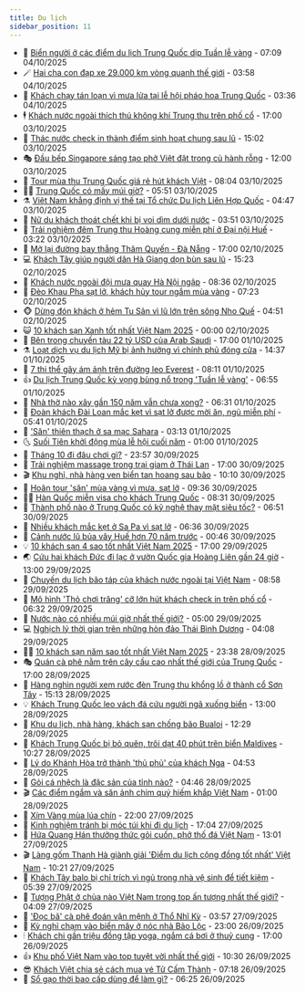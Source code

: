 ```yaml
---
title: Du lịch
sidebar_position: 11
---
```


<!-- vnexpress-du-lich:START -->
- 💂 [Biển người ở các điểm du lịch Trung Quốc dịp Tuần lễ vàng](https://vnexpress.net/bien-nguoi-o-cac-diem-du-lich-trung-quoc-dip-tuan-le-vang-4946312.html) - 07:09 04/10/2025
- 🪄 [Hai cha con đạp xe 29.000 km vòng quanh thế giới](https://vnexpress.net/hai-cha-con-dap-xe-29-000-km-vong-quanh-the-gioi-4947106.html) - 03:58 04/10/2025
- 🦅 [Khách chạy tán loạn vì mưa lửa tại lễ hội pháo hoa Trung Quốc](https://vnexpress.net/khach-chay-tan-loan-vi-mua-lua-tai-le-hoi-phao-hoa-trung-quoc-4947156.html) - 03:36 04/10/2025
- 🕴 [Khách nước ngoài thích thú không khí Trung thu trên phố cổ](https://vnexpress.net/khach-nuoc-ngoai-thich-thu-khong-khi-trung-thu-tren-pho-co-4947088.html) - 17:00 03/10/2025
- 👀 [Thác nước check in thành điểm sinh hoạt chung sau lũ](https://vnexpress.net/thac-nuoc-check-in-thanh-diem-sinh-hoat-chung-sau-lu-4947066.html) - 15:02 03/10/2025
- 🎭 [Đầu bếp Singapore sáng tạo phở Việt đặt trong củ hành rỗng](https://vnexpress.net/dau-bep-singapore-sang-tao-pho-viet-dat-trong-cu-hanh-rong-4946726.html) - 12:00 03/10/2025
- 🦒 [Tour mùa thu Trung Quốc giá rẻ hút khách Việt](https://vnexpress.net/tour-mua-thu-trung-quoc-gia-re-hut-khach-viet-4944442.html) - 08:04 03/10/2025
- 👨‍🏫 [Trung Quốc có mấy múi giờ?](https://vnexpress.net/trung-quoc-co-may-mui-gio-4946551.html) - 05:51 03/10/2025
- ⚗️ [Việt Nam khẳng định vị thế tại Tổ chức Du lịch Liên Hợp Quốc](https://vnexpress.net/viet-nam-khang-dinh-vi-the-tai-to-chuc-du-lich-lien-hop-quoc-4946520.html) - 04:47 03/10/2025
- 🥸 [Nữ du khách thoát chết khi bị voi dìm dưới nước](https://vnexpress.net/nu-du-khach-thoat-chet-khi-bi-voi-dim-duoi-nuoc-4946761.html) - 03:51 03/10/2025
- 🤠 [Trải nghiệm đêm Trung thu Hoàng cung miễn phí ở Đại nội Huế](https://vnexpress.net/trai-nghiem-dem-trung-thu-hoang-cung-mien-phi-o-dai-noi-hue-4946618.html) - 03:22 03/10/2025
- 🚀 [Mở lại đường bay thẳng Thâm Quyến - Đà Nẵng](https://vnexpress.net/mo-lai-duong-bay-thang-tham-quyen-da-nang-4946631.html) - 17:00 02/10/2025
- 💻 [Khách Tây giúp người dân Hà Giang dọn bùn sau lũ](https://vnexpress.net/khach-tay-giup-nguoi-dan-ha-giang-don-bun-sau-lu-4946617.html) - 15:23 02/10/2025
- 💼 [Khách nước ngoài đội mưa quay Hà Nội ngập](https://vnexpress.net/khach-nuoc-ngoai-doi-mua-quay-ha-noi-ngap-4946415.html) - 08:36 02/10/2025
- 🤡 [Đèo Khau Phạ sạt lở, khách hủy tour ngắm mùa vàng](https://vnexpress.net/deo-khau-pha-sat-lo-khach-huy-tour-ngam-mua-vang-4946374.html) - 07:23 02/10/2025
- 🐵 [Dừng đón khách ở hẻm Tu Sản vì lũ lớn trên sông Nho Quế](https://vnexpress.net/dung-don-khach-o-hem-tu-san-vi-lu-lon-tren-song-nho-que-4946361.html) - 04:51 02/10/2025
- 😺 [10 khách sạn Xanh tốt nhất Việt Nam 2025](https://vnexpress.net/10-khach-san-xanh-tot-nhat-viet-nam-2025-4944926.html) - 00:00 02/10/2025
- 🌈 [Bên trong chuyến tàu 22 tỷ USD của Arab Saudi](https://vnexpress.net/ben-trong-chuyen-tau-22-ty-usd-cua-arab-saudi-4945678.html) - 17:00 01/10/2025
- ⚗️ [Loạt dịch vụ du lịch Mỹ bị ảnh hưởng vì chính phủ đóng cửa](https://vnexpress.net/loat-dich-vu-du-lich-my-bi-anh-huong-vi-chinh-phu-dong-cua-4946143.html) - 14:37 01/10/2025
- 👀 [7 thi thể gây ám ảnh trên đường leo Everest](https://vnexpress.net/7-thi-the-gay-am-anh-tren-duong-leo-everest-4945625.html) - 08:11 01/10/2025
- 👍 [Du lịch Trung Quốc kỳ vọng bùng nổ trong &#39;Tuần lễ vàng&#39;](https://vnexpress.net/du-lich-trung-quoc-ky-vong-bung-no-trong-tuan-le-vang-4945613.html) - 06:55 01/10/2025
- 💄 [Nhà thờ nào xây gần 150 năm vẫn chưa xong?](https://vnexpress.net/nha-tho-nao-xay-gan-150-nam-van-chua-xong-4945908.html) - 06:31 01/10/2025
- 🥷 [Đoàn khách Đài Loan mắc kẹt vì sạt lở được mời ăn, ngủ miễn phí](https://vnexpress.net/doan-khach-dai-loan-mac-ket-vi-sat-lo-duoc-moi-an-ngu-mien-phi-4945933.html) - 05:41 01/10/2025
- 📝 [&#39;Săn&#39; thiên thạch ở sa mạc Sahara](https://vnexpress.net/san-thien-thach-o-sa-mac-sahara-4945488.html) - 03:13 01/10/2025
- 🌜 [Suối Tiên khởi động mùa lễ hội cuối năm](https://vnexpress.net/suoi-tien-khoi-dong-mua-le-hoi-cuoi-nam-4945103.html) - 01:00 01/10/2025
- 📝 [Tháng 10 đi đâu chơi gì?](https://vnexpress.net/thang-10-di-dau-choi-gi-4945586.html) - 23:57 30/09/2025
- 🧰 [Trải nghiệm massage trong trại giam ở Thái Lan](https://vnexpress.net/trai-nghiem-massage-trong-trai-giam-o-thai-lan-4945559.html) - 17:00 30/09/2025
- 🎬 [Khu nghỉ, nhà hàng ven biển tan hoang sau bão](https://vnexpress.net/khu-nghi-nha-hang-ven-bien-tan-hoang-sau-bao-4945422.html) - 10:10 30/09/2025
- 🧐 [Hoãn tour &#39;săn&#39; mùa vàng vì mưa, sạt lở](https://vnexpress.net/hoan-tour-san-mua-vang-vi-mua-sat-lo-4945315.html) - 09:36 30/09/2025
- 👨‍🏫 [Hàn Quốc miễn visa cho khách Trung Quốc](https://vnexpress.net/han-quoc-mien-visa-cho-khach-trung-quoc-4945520.html) - 08:31 30/09/2025
- 🦣 [Thành phố nào ở Trung Quốc có kỹ nghệ thay mặt siêu tốc?](https://vnexpress.net/thanh-pho-nao-o-trung-quoc-co-ky-nghe-thay-mat-sieu-toc-4945496.html) - 06:51 30/09/2025
- 🌋 [Nhiều khách mắc kẹt ở Sa Pa vì sạt lở](https://vnexpress.net/nhieu-khach-mac-ket-o-sa-pa-vi-sat-lo-4945476.html) - 06:36 30/09/2025
- 🦄 [Cảnh nước lũ bủa vây Huế hơn 70 năm trước](https://vnexpress.net/canh-nuoc-lu-bua-vay-hue-hon-70-nam-truoc-4944846.html) - 00:46 30/09/2025
- 💡 [10 khách sạn 4 sao tốt nhất Việt Nam 2025](https://vnexpress.net/10-khach-san-4-sao-tot-nhat-viet-nam-2025-4944906.html) - 17:00 29/09/2025
- 🌏 [Cứu hai khách Đức đi lạc ở vườn Quốc gia Hoàng Liên gần 24 giờ](https://vnexpress.net/cuu-hai-khach-duc-di-lac-o-vuon-quoc-gia-hoang-lien-gan-24-gio-4945183.html) - 13:00 29/09/2025
- 💂 [Chuyến du lịch bão táp của khách nước ngoài tại Việt Nam](https://vnexpress.net/chuyen-du-lich-bao-tap-cua-khach-nuoc-ngoai-tai-viet-nam-4945020.html) - 08:58 29/09/2025
- 🤩 [Mô hình &#39;Thỏ chơi trăng&#39; cỡ lớn hút khách check in trên phố cổ](https://vnexpress.net/mo-hinh-tho-choi-trang-co-lon-hut-khach-check-in-tren-pho-co-4944973.html) - 06:32 29/09/2025
- 💪 [Nước nào có nhiều múi giờ nhất thế giới?](https://vnexpress.net/nuoc-nao-co-nhieu-mui-gio-nhat-the-gioi-4944181.html) - 05:00 29/09/2025
- 💻 [Nghịch lý thời gian trên những hòn đảo Thái Bình Dương](https://vnexpress.net/nghich-ly-thoi-gian-tren-nhung-hon-dao-thai-binh-duong-4944695.html) - 04:08 29/09/2025
- 🧑‍💻 [10 khách sạn năm sao tốt nhất Việt Nam 2025](https://vnexpress.net/10-khach-san-nam-sao-tot-nhat-viet-nam-2025-4944485.html) - 23:38 28/09/2025
- 🎭 [Quán cà phê nằm trên cây cầu cao nhất thế giới của Trung Quốc](https://vnexpress.net/quan-ca-phe-nam-tren-cay-cau-cao-nhat-the-gioi-cua-trung-quoc-4944730.html) - 17:00 28/09/2025
- 🧐 [Hàng nghìn người xem rước đèn Trung thu khổng lồ ở thành cổ Sơn Tây](https://vnexpress.net/hang-nghin-nguoi-xem-ruoc-den-trung-thu-khong-lo-o-thanh-co-son-tay-4944719.html) - 15:13 28/09/2025
- 💡 [Khách Trung Quốc leo vách đá cứu người ngã xuống biển](https://vnexpress.net/khach-trung-quoc-leo-vach-da-cuu-nguoi-nga-xuong-bien-4944692.html) - 13:00 28/09/2025
- 🌊 [Khu du lịch, nhà hàng, khách sạn chống bão Bualoi](https://vnexpress.net/khu-du-lich-nha-hang-khach-san-chong-bao-bualoi-4944656.html) - 12:29 28/09/2025
- 🎃 [Khách Trung Quốc bị bỏ quên, trôi dạt 40 phút trên biển Maldives](https://vnexpress.net/khach-trung-quoc-bi-bo-quen-troi-dat-40-phut-tren-bien-maldives-4944682.html) - 10:27 28/09/2025
- 🧠 [Lý do Khánh Hòa trở thành &#39;thủ phủ&#39; của khách Nga](https://vnexpress.net/ly-do-khanh-hoa-tro-thanh-thu-phu-cua-khach-nga-4943033.html) - 04:53 28/09/2025
- 💄 [Gỏi cá nhệch là đặc sản của tỉnh nào?](https://vnexpress.net/goi-ca-nhech-la-dac-san-cua-tinh-nao-4944558.html) - 04:46 28/09/2025
- 🎬 [Các điểm ngắm và săn ảnh chim quý hiếm khắp Việt Nam](https://vnexpress.net/cac-diem-ngam-va-san-anh-chim-quy-hiem-khap-viet-nam-4944169.html) - 01:00 28/09/2025
- 🐻 [Xím Vàng mùa lúa chín](https://vnexpress.net/xim-vang-mua-lua-chin-4943515.html) - 22:00 27/09/2025
- 🌝 [Kinh nghiệm tránh bị móc túi khi đi du lịch](https://vnexpress.net/kinh-nghiem-tranh-bi-moc-tui-khi-di-du-lich-4944440.html) - 17:04 27/09/2025
- 🤩 [Hứa Quang Hán thưởng thức gỏi cuốn, phở thố đá Việt Nam](https://vnexpress.net/hua-quang-han-thuong-thuc-goi-cuon-pho-tho-da-viet-nam-4944486.html) - 13:01 27/09/2025
- 🎬 [Làng gốm Thanh Hà giành giải &#39;Điểm du lịch cộng đồng tốt nhất&#39; Việt Nam](https://vnexpress.net/lang-gom-thanh-ha-gianh-giai-diem-du-lich-cong-dong-tot-nhat-viet-nam-4944427.html) - 10:21 27/09/2025
- 🦩 [Khách Tây balo bị chỉ trích vì ngủ trong nhà vệ sinh để tiết kiệm](https://vnexpress.net/khach-tay-balo-bi-chi-trich-vi-ngu-trong-nha-ve-sinh-de-tiet-kiem-4944368.html) - 05:39 27/09/2025
- 🦍 [Tượng Phật ở chùa nào Việt Nam trong top ấn tượng nhất thế giới?](https://vnexpress.net/tuong-phat-o-chua-nao-viet-nam-trong-top-an-tuong-nhat-the-gioi-4944311.html) - 04:09 27/09/2025
- 👀 [&#39;Đọc bã&#39; cà phê đoán vận mệnh ở Thổ Nhĩ Kỳ](https://vnexpress.net/doc-ba-ca-phe-doan-van-menh-o-tho-nhi-ky-4943957.html) - 03:57 27/09/2025
- 🧰 [Kỳ nghỉ chạm vào biển mây ở nóc nhà Bảo Lộc](https://vnexpress.net/ky-nghi-cham-vao-bien-may-o-noc-nha-bao-loc-4941532.html) - 23:00 26/09/2025
- 🕯 [Khách chi gần triệu đồng tập yoga, ngắm cá bơi ở thuỷ cung](https://vnexpress.net/khach-chi-gan-trieu-dong-tap-yoga-ngam-ca-boi-o-thuy-cung-4944020.html) - 17:00 26/09/2025
- 👍 [Khu phố Việt Nam vào top tuyệt vời nhất thế giới](https://vnexpress.net/khu-pho-viet-nam-vao-top-tuyet-voi-nhat-the-gioi-4944132.html) - 10:30 26/09/2025
- 😎 [Khách Việt chia sẻ cách mua vé Tử Cấm Thành](https://vnexpress.net/khach-viet-chia-se-cach-mua-ve-tu-cam-thanh-4943899.html) - 07:18 26/09/2025
- 🐘 [Sổ gạo thời bao cấp dùng để làm gì?](https://vnexpress.net/so-gao-thoi-bao-cap-dung-de-lam-gi-4943986.html) - 06:25 26/09/2025<!-- vnexpress-du-lich:END -->
